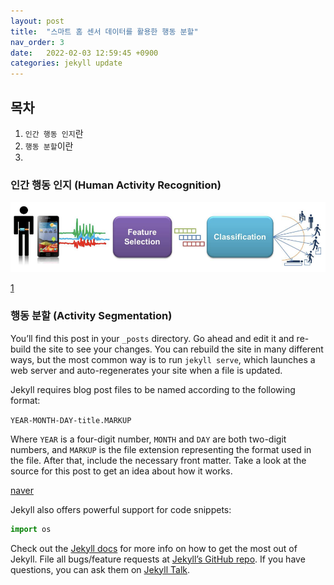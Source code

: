 ```yaml
---
layout: post
title:  "스마트 홈 센서 데이터를 활용한 행동 분할"
nav_order: 3
date:   2022-02-03 12:59:45 +0900
categories: jekyll update
---
```


## 목차
1. `인간 행동 인지`란
2. `행동 분할`이란
3. 

### 인간 행동 인지 (Human Activity Recognition)

![HAR](assets/images/har.png "Image")

[1]

[1]: https://upcommons.upc.edu/bitstream/handle/2117/101769/IWAAL2012.pdf

### 행동 분할 (Activity Segmentation)








You’ll find this post in your `_posts` directory. Go ahead and edit it and re-build the site to see your changes. You can rebuild the site in many different ways, but the most common way is to run `jekyll serve`, which launches a web server and auto-regenerates your site when a file is updated.

Jekyll requires blog post files to be named according to the following format:

`YEAR-MONTH-DAY-title.MARKUP`

Where `YEAR` is a four-digit number, `MONTH` and `DAY` are both two-digit numbers, and `MARKUP` is the file extension representing the format used in the file. After that, include the necessary front matter. Take a look at the source for this post to get an idea about how it works.

[naver]

[naver]: https://naver.com


Jekyll also offers powerful support for code snippets:

```python
import os
```

Check out the [Jekyll docs][jekyll-docs] for more info on how to get the most out of Jekyll. File all bugs/feature requests at [Jekyll’s GitHub repo][jekyll-gh]. If you have questions, you can ask them on [Jekyll Talk][jekyll-talk].

[jekyll-docs]: https://jekyllrb.com/docs/home
[jekyll-gh]:   https://github.com/jekyll/jekyll
[jekyll-talk]: https://talk.jekyllrb.com/
